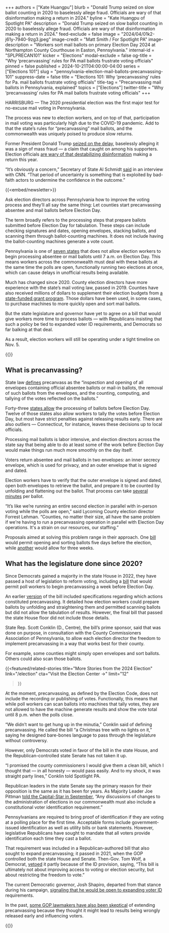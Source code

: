 +++
authors = ["Kate Huangpu"]
blurb = "Donald Trump seized on slow ballot counting in 2020 to baselessly allege fraud. Officials are wary of that disinformation making a return in 2024."
byline = "Kate Huangpu of Spotlight PA"
description = "Donald Trump seized on slow ballot counting in 2020 to baselessly allege fraud. Officials are wary of that disinformation making a return in 2024."
feed-exclude = false
image = "2024/04/01k2-j61y-7940-9zg3.jpeg"
image-credit = "Matt Smith / For Spotlight PA"
image-description = "Workers sort mail ballots on primary Election Day 2024 at Northampton County Courthouse in Easton, Pennsylvania."
internal-id = "SPLPRECAN101"
kicker = "Elections"
modal-exclude = false
og-title = "Why ‘precanvassing’ rules for PA mail ballots frustrate voting officials"
pinned = false
published = 2024-10-21T04:00:00-04:00
series = ["Elections 101"]
slug = "pennsylvania-election-mail-ballots-precanvassing-101"
suppress-date = false
title = "Elections 101: Why ‘precanvassing’ rules for Pa. mail ballots frustrate voting officials"
title-tag = "Precanvassing mail ballots in Pennsylvania, explained"
topics = ["Elections"]
twitter-title = "Why ‘precanvassing’ rules for PA mail ballots frustrate voting officials"
+++

HARRISBURG —&nbsp;The 2020 presidential election was the first major test for no-excuse mail voting in Pennsylvania.

The process was new to election workers, and on top of that, participation in mail voting was particularly high due to the COVID-19 pandemic. Add to that the state’s rules for “precanvassing” mail ballots, and the commonwealth was uniquely poised to produce slow returns.

Former President Donald Trump <a href="https://apnews.com/article/virus-outbreak-joe-biden-election-2020-donald-trump-elections-3e8170c3348ce3719d4bc7182146b582">seized on the delay</a>, baselessly alleging it was a sign of mass fraud — a claim that caught on among his supporters. Election officials <a href="https://www.cbsnews.com/news/pennsylvania-election-mail-in-ballot-processing-60-minutes/">are wary of that destabilizing disinformation</a> making a return this year.

“It’s obviously a concern,” Secretary of State Al Schmidt <a href="https://www.cnn.com/2024/09/22/politics/vote-counting-delays-election-states/index.html">said</a> in an interview with CNN. “That period of uncertainty is something that is exploited by bad-faith actors to undermine the confidence in the outcome.”

{{<embed/newsletter>}}

Ask election directors across Pennsylvania how to improve the voting process and they’ll all say the same thing: Let counties start precanvassing absentee and mail ballots before Election Day.

The term broadly refers to the processing steps that prepare ballots submitted before Election Day for tabulation. These steps can include checking signatures and dates, opening envelopes, stacking ballots, and scanning them through ballot-counting machines. It does not include having the ballot-counting machines generate a vote count.

Pennsylvania is one of <a href="https://web.archive.org/20230115231704/https://www.ncsl.org/elections-and-campaigns/table-16-when-absentee-mail-ballot-processing-and-counting-can-begin">seven states</a> that does not allow election workers to begin processing absentee or mail ballots until 7 a.m. on Election Day. This means workers across the commonwealth must deal with these ballots at the same time the polls are open, functionally running two elections at once, which can cause delays in unofficial results being available.

Much has changed since 2020. County election directors have more experience with the state’s mail voting law, passed in 2019. Counties have also received millions of dollars to supplement their election budgets from <a href="https://www.spotlightpa.org/news/2023/07/pennsylvania-election-grants-mail-voting-mark-zuckerberg/">a state-funded grant program</a>. Those dollars have been used, in some cases, to purchase machines to more quickly open and sort mail ballots.

But the state legislature and governor have yet to agree on a bill that would give workers more time to process ballots — with Republicans insisting that such a policy be tied to expanded voter ID requirements, and Democrats so far balking at that deal.

As a result, election workers will still be operating under a tight timeline on Nov. 5.

{{<dewey-assistant>}}

## What is precanvassing?

State law <a href="https://www.legis.state.pa.us/WU01/LI/LI/US/HTM/1937/0/0320..HTM#:~:text=(q.1)%20%C2%A0The,41%2C%20No.12)">defines</a> precanvass as the “inspection and opening of all envelopes containing official absentee ballots or mail-in ballots, the removal of such ballots from the envelopes, and the counting, computing, and tallying of the votes reflected on the ballots.”

Forty-three <a href="https://web.archive.org/20230115231704/https://www.ncsl.org/elections-and-campaigns/table-16-when-absentee-mail-ballot-processing-and-counting-can-begin">states allow</a> the processing of ballots before Election Day. Twelve of those states also allow workers to tally the votes before Election Day, but most have strict penalties against releasing results early. There are also outliers — Connecticut, for instance, leaves these decisions up to local officials.

Processing mail ballots is labor intensive, and election directors across the state say that being able to do at least some of the work before Election Day would make things run much more smoothly on the day itself.

Voters return absentee and mail ballots in two envelopes: an inner secrecy envelope, which is used for privacy, and an outer envelope that is signed and dated.

Election workers have to verify that the outer envelope is signed and dated, open both envelopes to retrieve the ballot, and prepare it to be counted by unfolding and flattening out the ballot. That process can take <a href="https://www.cbsnews.com/video/pennsylvania-elections-60-minutes-video-2024-10-13/">several minutes</a> per ballot.

“It’s like we’re running an entire second election in parallel with in-person voting while the polls are open,” said Lycoming County election director Forrest Lehman. “Counties, no matter their size, all have the same problem if we&#39;re having to run a precanvassing operation in parallel with Election Day operations. It&#39;s a strain on our resources, our staffing.”

Proposals aimed at solving this problem range in their approach. One <a href="https://www.legis.state.pa.us/cfdocs/billinfo/billinfo.cfm?syear=2023&amp;sind=0&amp;body=H&amp;type=B&amp;bn=1420">bill</a> would permit opening and sorting ballots five days before the election, while <a href="https://www.legis.state.pa.us/cfdocs/billinfo/billinfo.cfm?syear=2023&amp;sind=0&amp;body=H&amp;type=B&amp;bn=488">another</a> would allow for three weeks.

## What has the legislature done since 2020?

Since Democrats gained a majority in the state House in 2022, they have passed a host of legislation to reform voting, including a <a href="https://www.legis.state.pa.us/CFDOCS/Legis/RC/Public/rc_view_action2.cfm?sess_yr=2023&amp;sess_ind=0&amp;rc_body=H&amp;rc_nbr=1088">bill</a> that would permit poll workers to begin precanvassing a week before Election Day.

An earlier <a href="https://www.legis.state.pa.us/CFDOCS/Legis/PN/Public/btCheck.cfm?txtType=HTM&amp;sessYr=2023&amp;sessInd=0&amp;billBody=H&amp;billTyp=B&amp;billNbr=0847&amp;pn=1019">version</a> of the bill included specifications regarding which actions constituted precanvassing. It detailed how election workers could prepare ballots by unfolding and straightening them and permitted scanning ballots but did not allow the tabulation of results. However, the final bill that passed the state House floor did not include those details.

State Rep. Scott Conklin (D., Centre), the bill’s prime sponsor, said that was done on purpose, in consultation with the County Commissioners Association of Pennsylvania, to allow each election director the freedom to implement precanvassing in a way that works best for their county.

For example, some counties might simply open envelopes and sort ballots. Others could also scan those ballots.

{{<featured/related-stories
  title="More Stories from the 2024 Election"
  link="/election"
  cta="Visit the Election Center →"
  limit="12"
>}}

At the moment, precanvassing, as defined by the Election Code, does not include the recording or publishing of votes. Functionally, this means that while poll workers can scan ballots into machines that tally votes, they are not allowed to have the machine generate results and show the vote total until 8 p.m. when the polls close.

“​​We didn’t want to get hung up in the minutia,” Conklin said of defining precanvassing. He called the bill “a Christmas tree with no lights on it,” saying he designed bare-bones language to pass through the legislature without controversy.

However, only Democrats voted in favor of the bill in the state House, and the Republican-controlled state Senate has not taken it up.

“I promised the county commissioners I would give them a clean bill, which I thought that —&nbsp;in all honesty —&nbsp;would pass easily. And to my shock, it was straight party lines,” Conklin told Spotlight PA.

Republican leaders in the state Senate say the primary reason for their opposition is the same as it has been for years. As Majority Leader Joe Pittman <a href="https://penncapital-star.com/voting/pa-democrats-elections-advocates-want-a-bill-to-start-pre-canvassing-ballots-earlier/">told the Capital-Star in September</a>, “Any discussions of changes to the administration of elections in our commonwealth must also include a constitutional voter identification requirement.”

Pennsylvanians are required to bring proof of identification if they are voting at a polling place for the first time. Acceptable forms include government-issued identification as well as utility bills or bank statements. However, legislative Republicans have sought to mandate that all voters provide identification each time they cast a ballot.

That requirement was included in a Republican-authored bill that also sought to expand precanvassing; it passed in 2021, when the GOP controlled both the state House and Senate. Then-Gov. Tom Wolf, a Democrat, <a href="https://www.spotlightpa.org/news/2021/06/pa-election-overhaul-voter-id-wolf-veto/">vetoed</a> it partly because of the ID provision, saying, “This bill is ultimately not about improving access to voting or election security, but about restricting the freedom to vote.”

The current Democratic governor, Josh Shapiro, departed from that stance during his campaign, <a href="https://www.spotlightpa.org/news/2022/10/pa-election-2022-mastriano-shapiro-fraud-mail-voting-security/">signaling that he would be open to expanding voter ID</a> requirements.

In the past, <a href="https://www.inquirer.com/politics/election/pennsylvania-precanvassing-bill-election-vote-count-20230425.html#loaded">some GOP lawmakers have also been skeptical</a> of extending precanvassing because they thought it might lead to results being wrongly released early and influencing voters.

{{<dewey-assistant>}}
